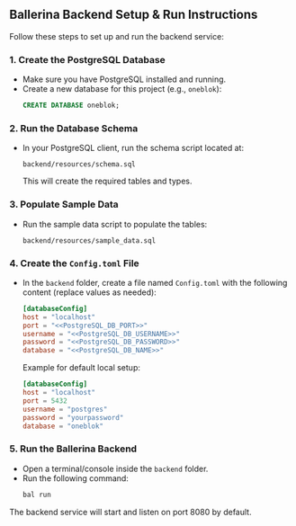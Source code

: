 ## Ballerina Backend Setup & Run Instructions

Follow these steps to set up and run the backend service:

### 1. Create the PostgreSQL Database

- Make sure you have PostgreSQL installed and running.
- Create a new database for this project (e.g., `oneblok`):
  ```sql
  CREATE DATABASE oneblok;
  ```

### 2. Run the Database Schema

- In your PostgreSQL client, run the schema script located at:
  ```
  backend/resources/schema.sql
  ```
  This will create the required tables and types.

### 3. Populate Sample Data

- Run the sample data script to populate the tables:
  ```
  backend/resources/sample_data.sql
  ```

### 4. Create the `Config.toml` File

- In the `backend` folder, create a file named `Config.toml` with the following content (replace values as needed):

  ```toml
  [databaseConfig]
  host = "localhost"
  port = "<<PostgreSQL_DB_PORT>>"
  username = "<<PostgreSQL_DB_USERNAME>>"
  password = "<<PostgreSQL_DB_PASSWORD>>"
  database = "<<PostgreSQL_DB_NAME>>"
  ```

  Example for default local setup:

  ```toml
  [databaseConfig]
  host = "localhost"
  port = 5432
  username = "postgres"
  password = "yourpassword"
  database = "oneblok"
  ```

### 5. Run the Ballerina Backend

- Open a terminal/console inside the `backend` folder.
- Run the following command:
  ```sh
  bal run
  ```

The backend service will start and listen on port 8080 by default.
